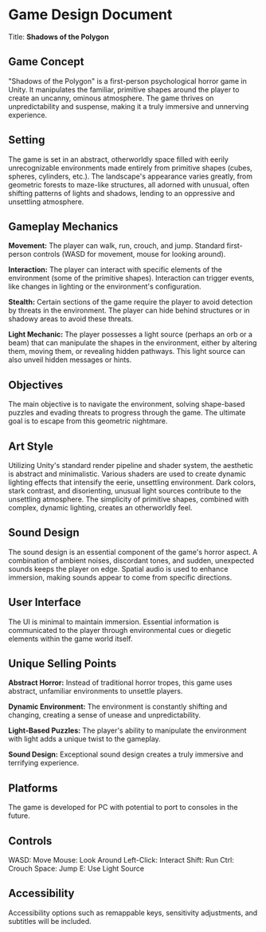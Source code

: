 # Game Design Document

Title: **Shadows of the Polygon**

## Game Concept

"Shadows of the Polygon" is a first-person psychological horror game in Unity. It manipulates the familiar, primitive shapes around the player to create an uncanny, ominous atmosphere. The game thrives on unpredictability and suspense, making it a truly immersive and unnerving experience.

## Setting

The game is set in an abstract, otherworldly space filled with eerily unrecognizable environments made entirely from primitive shapes (cubes, spheres, cylinders, etc.). The landscape's appearance varies greatly, from geometric forests to maze-like structures, all adorned with unusual, often shifting patterns of lights and shadows, lending to an oppressive and unsettling atmosphere.

## Gameplay Mechanics

**Movement:** The player can walk, run, crouch, and jump. Standard first-person controls (WASD for movement, mouse for looking around).

**Interaction:** The player can interact with specific elements of the environment (some of the primitive shapes). Interaction can trigger events, like changes in lighting or the environment's configuration.

**Stealth:** Certain sections of the game require the player to avoid detection by threats in the environment. The player can hide behind structures or in shadowy areas to avoid these threats.

**Light Mechanic:** The player possesses a light source (perhaps an orb or a beam) that can manipulate the shapes in the environment, either by altering them, moving them, or revealing hidden pathways. This light source can also unveil hidden messages or hints.

## Objectives

The main objective is to navigate the environment, solving shape-based puzzles and evading threats to progress through the game. The ultimate goal is to escape from this geometric nightmare.

## Art Style

Utilizing Unity's standard render pipeline and shader system, the aesthetic is abstract and minimalistic. Various shaders are used to create dynamic lighting effects that intensify the eerie, unsettling environment. Dark colors, stark contrast, and disorienting, unusual light sources contribute to the unsettling atmosphere. The simplicity of primitive shapes, combined with complex, dynamic lighting, creates an otherworldly feel.

## Sound Design

The sound design is an essential component of the game's horror aspect. A combination of ambient noises, discordant tones, and sudden, unexpected sounds keeps the player on edge. Spatial audio is used to enhance immersion, making sounds appear to come from specific directions.

## User Interface

The UI is minimal to maintain immersion. Essential information is communicated to the player through environmental cues or diegetic elements within the game world itself.

## Unique Selling Points

**Abstract Horror:** Instead of traditional horror tropes, this game uses abstract, unfamiliar environments to unsettle players.

**Dynamic Environment:** The environment is constantly shifting and changing, creating a sense of unease and unpredictability.

**Light-Based Puzzles:** The player's ability to manipulate the environment with light adds a unique twist to the gameplay.

**Sound Design:** Exceptional sound design creates a truly immersive and terrifying experience.

## Platforms

The game is developed for PC with potential to port to consoles in the future.

## Controls

WASD: Move
Mouse: Look Around
Left-Click: Interact
Shift: Run
Ctrl: Crouch
Space: Jump
E: Use Light Source

## Accessibility

Accessibility options such as remappable keys, sensitivity adjustments, and subtitles will be included.
